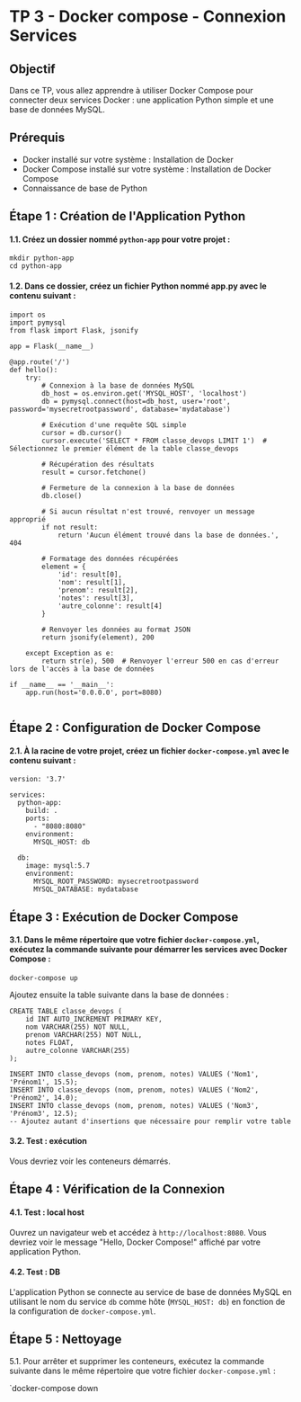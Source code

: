 # TP 3 - Docker compose - Connexion Services

## Objectif

Dans ce TP, vous allez apprendre à utiliser Docker Compose pour connecter deux services Docker : une application Python simple et une base de données MySQL.

## Prérequis

- Docker installé sur votre système : Installation de Docker
- Docker Compose installé sur votre système : Installation de Docker Compose
- Connaissance de base de Python

## Étape 1 : Création de l'Application Python

#### 1.1. Créez un dossier nommé `python-app` pour votre projet :

```
mkdir python-app
cd python-app
```

#### 1.2. Dans ce dossier, créez un fichier Python nommé app.py avec le contenu suivant :

```
import os
import pymysql
from flask import Flask, jsonify

app = Flask(__name__)

@app.route('/')
def hello():
    try:
        # Connexion à la base de données MySQL
        db_host = os.environ.get('MYSQL_HOST', 'localhost')
        db = pymysql.connect(host=db_host, user='root', password='mysecretrootpassword', database='mydatabase')

        # Exécution d'une requête SQL simple
        cursor = db.cursor()
        cursor.execute('SELECT * FROM classe_devops LIMIT 1')  # Sélectionnez le premier élément de la table classe_devops

        # Récupération des résultats
        result = cursor.fetchone()

        # Fermeture de la connexion à la base de données
        db.close()

        # Si aucun résultat n'est trouvé, renvoyer un message approprié
        if not result:
            return 'Aucun élément trouvé dans la base de données.', 404

        # Formatage des données récupérées
        element = {
            'id': result[0],
            'nom': result[1],
            'prenom': result[2],
            'notes': result[3],
            'autre_colonne': result[4]
        }

        # Renvoyer les données au format JSON
        return jsonify(element), 200

    except Exception as e:
        return str(e), 500  # Renvoyer l'erreur 500 en cas d'erreur lors de l'accès à la base de données

if __name__ == '__main__':
    app.run(host='0.0.0.0', port=8080)


```

## Étape 2 : Configuration de Docker Compose

#### 2.1. À la racine de votre projet, créez un fichier `docker-compose.yml` avec le contenu suivant :

```
version: '3.7'

services:
  python-app:
    build: .
    ports:
      - "8080:8080"
    environment:
      MYSQL_HOST: db

  db:
    image: mysql:5.7
    environment:
      MYSQL_ROOT_PASSWORD: mysecretrootpassword
      MYSQL_DATABASE: mydatabase

```

## Étape 3 : Exécution de Docker Compose

#### 3.1. Dans le même répertoire que votre fichier `docker-compose.yml`, exécutez la commande suivante pour démarrer les services avec Docker Compose :

`docker-compose up`

Ajoutez ensuite la table suivante dans la base de données :

```
CREATE TABLE classe_devops (
    id INT AUTO_INCREMENT PRIMARY KEY,
    nom VARCHAR(255) NOT NULL,
    prenom VARCHAR(255) NOT NULL,
    notes FLOAT,
    autre_colonne VARCHAR(255)
);

INSERT INTO classe_devops (nom, prenom, notes) VALUES ('Nom1', 'Prénom1', 15.5);
INSERT INTO classe_devops (nom, prenom, notes) VALUES ('Nom2', 'Prénom2', 14.0);
INSERT INTO classe_devops (nom, prenom, notes) VALUES ('Nom3', 'Prénom3', 12.5);
-- Ajoutez autant d'insertions que nécessaire pour remplir votre table
```


#### 3.2. Test : exécution
Vous devriez voir les conteneurs démarrés.

## Étape 4 : Vérification de la Connexion

#### 4.1. Test : local host 
Ouvrez un navigateur web et accédez à `http://localhost:8080`. Vous devriez voir le message "Hello, Docker Compose!" affiché par votre application Python.

#### 4.2. Test : DB
L'application Python se connecte au service de base de données MySQL en utilisant le nom du service `db` comme hôte (`MYSQL_HOST: db`) en fonction de la configuration de `docker-compose.yml`.

## Étape 5 : Nettoyage

5.1. Pour arrêter et supprimer les conteneurs, exécutez la commande suivante dans le même répertoire que votre fichier `docker-compose.yml` :

`docker-compose down
